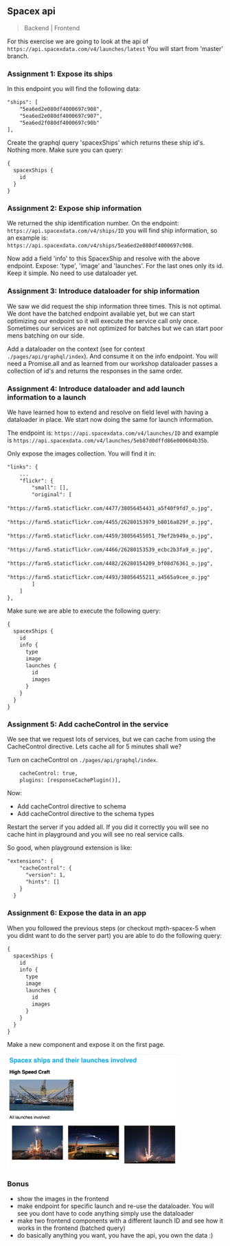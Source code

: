 ## Spacex api

> Backend | Frontend

For this exercise we are going to look at the api of `https://api.spacexdata.com/v4/launches/latest` You will start from 'master' branch.

### Assignment 1: Expose its ships

In this endpoint you will find the following data:

```
"ships": [
    "5ea6ed2e080df4000697c908",
    "5ea6ed2e080df4000697c907",
    "5ea6ed2f080df4000697c90b"
],
```

Create the graphql query 'spacexShips' which returns these ship id's. Nothing more. Make sure you can query:

```
{
  spacexShips {
    id
  }
}
```

### Assignment 2: Expose ship information

We returned the ship identification number. On the endpoint: `https://api.spacexdata.com/v4/ships/ID` you will find ship information, so an example is: `https://api.spacexdata.com/v4/ships/5ea6ed2e080df4000697c908`.

Now add a field 'info' to this SpacexShip and resolve with the above endpoint. Expose: 'type', 'image' and 'launches'. For the last ones only its id. Keep it simple. No need to use dataloader yet.

### Assignment 3: Introduce dataloader for ship information

We saw we did request the ship information three times. This is not optimal. We dont have the batched endpoint available yet, but we can start optimizing our endpoint so it will execute the service call only once. Sometimes our services are not optimized for batches but we can start poor mens batching on our side.

Add a dataloader on the context (see for context `./pages/api/graphql/index`). And consume it on the info endpoint. You will need a Promise.all and as learned from our workshop dataloader passes a collection of id's and returns the responses in the same order.

### Assignment 4: Introduce dataloader and add launch information to a launch

We have learned how to extend and resolve on field level with having a dataloader in place. We start now doing the same for launch information.

The endpoint is: `https://api.spacexdata.com/v4/launches/ID` and example is `https://api.spacexdata.com/v4/launches/5eb87d0dffd86e000604b35b`.

Only expose the images collection. You will find it in:

```
"links": {
    ...
    "flickr": {
        "small": [],
        "original": [
            "https://farm5.staticflickr.com/4477/38056454431_a5f40f9fd7_o.jpg",
            "https://farm5.staticflickr.com/4455/26280153979_b8016a829f_o.jpg",
            "https://farm5.staticflickr.com/4459/38056455051_79ef2b949a_o.jpg",
            "https://farm5.staticflickr.com/4466/26280153539_ecbc2b3fa9_o.jpg",
            "https://farm5.staticflickr.com/4482/26280154209_bf08d76361_o.jpg",
            "https://farm5.staticflickr.com/4493/38056455211_a4565a9cee_o.jpg"
        ]
    ]
},
```

Make sure we are able to execute the following query:

```
{
  spacexShips {
    id
    info {
      type
      image
      launches {
        id
        images
      }
    }
  }
}
```

### Assignment 5: Add cacheControl in the service

We see that we request lots of services, but we can cache from using the CacheControl directive. Lets cache all for 5 minutes shall we?

Turn on cacheControl on `./pages/api/graphql/index`.

```
    cacheControl: true,
    plugins: [responseCachePlugin()],
```

Now:
- Add cacheControl directive to schema
- Add cacheControl directive to the schema types

Restart the server if you added all. If you did it correctly you will see no cache hint in playground and you will see no real service calls.

So good, when playground extension is like:

```
"extensions": {
    "cacheControl": {
      "version": 1,
      "hints": []
    }
  }
```

### Assignment 6: Expose the data in an app

When you followed the previous steps (or checkout mpth-spacex-5 when you didnt want to do the server part) you are able to do the following query:

```
{
  spacexShips {
    id
    info {
      type
      image
      launches {
        id
        images
      }
    }
  }
}
```

Make a new component and expose it on the first page.

<img src="./img/mpth.png" width="400px" />


### Bonus

- show the images in the frontend
- make endpoint for specific launch and re-use the dataloader. You will see you dont have to code anything simply use the dataloader
- make two frontend components with a different launch ID and see how it works in the frontend (batched query)
- do basically anything you want, you have the api, you own the data :)